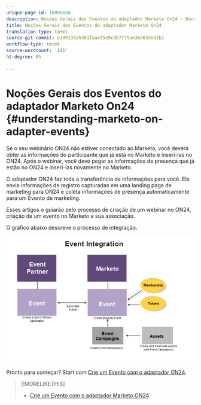 ```yaml
---
unique-page-id: 10096658
description: Noções Gerais dos Eventos do adaptador Marketo On24 - Documentos do Marketo - Documentação do produto
title: Noções Gerais dos Eventos do adaptador Marketo On24
translation-type: tm+mt
source-git-commit: e149133a5383faaef5e9c9b7775ae36e633ed7b1
workflow-type: tm+mt
source-wordcount: '141'
ht-degree: 0%

---
```



# Noções Gerais dos Eventos do adaptador Marketo On24 {#understanding-marketo-on-adapter-events}

Se o seu webinário ON24 não estiver conectado ao Marketo, você deverá obter as informações do participante que já está no Marketo e inseri-las no ON24. Após o webinar, você deve pegar as informações de presença que já estão no ON24 e inseri-las novamente no Marketo.

O adaptador ON24 faz toda a transferência de informações para você. Ele envia informações de registro capturadas em uma landing page de marketing para ON24 e coleta informações de presença automaticamente para um Evento de marketing.

Esses artigos o guiarão pelo processo de criação de um webinar no ON24, criação de um evento no Marketo e sua associação.

O gráfico abaixo descreve o processo de integração.

![](assets/image2015-12-16-11-3a26-3a29.png)

Pronto para começar? Start com [Crie um Evento com o adaptador ON24](../../../../../product-docs/demand-generation/events/create-an-event/create-an-event-with-the-marketo-on24-adapter.md).

>[!MORELIKETHIS]
>
>* [Crie um Evento com o adaptador Marketo ON24](../../../../../product-docs/demand-generation/events/create-an-event/create-an-event-with-the-marketo-on24-adapter.md)

>



